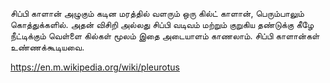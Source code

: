 சிப்பி காளான்
 அழுகும் கடின மரத்தில் வளரும் ஒரு கில்ட் காளான், பெரும்பாலும் கொத்துக்களில். அதன் விசிறி அல்லது சிப்பி வடிவம் மற்றும் குறுகிய தண்டுக்கு கீழே நீட்டிக்கும் வெள்ளை கில்கள் மூலம் இதை அடையாளம் காணலாம். சிப்பி காளான்கள் உண்ணக்கூடியவை.

 https://en.m.wikipedia.org/wiki/pleurotus
